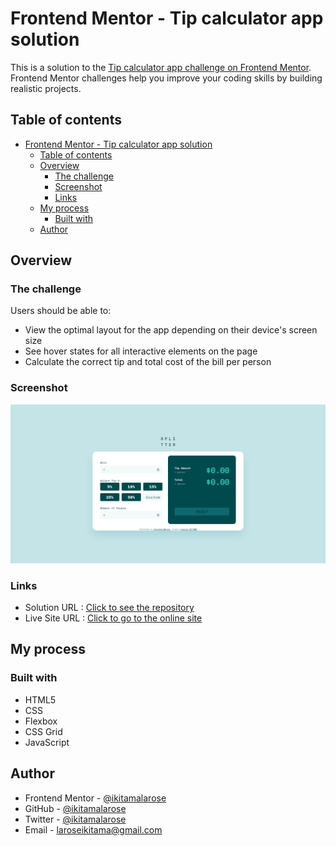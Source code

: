# Frontend Mentor - Tip calculator app solution

This is a solution to the [Tip calculator app challenge on Frontend Mentor](https://www.frontendmentor.io/challenges/tip-calculator-app-ugJNGbJUX). Frontend Mentor challenges help you improve your coding skills by building realistic projects.

## Table of contents

- [Frontend Mentor - Tip calculator app solution](#frontend-mentor---tip-calculator-app-solution)
  - [Table of contents](#table-of-contents)
  - [Overview](#overview)
    - [The challenge](#the-challenge)
    - [Screenshot](#screenshot)
    - [Links](#links)
  - [My process](#my-process)
    - [Built with](#built-with)
  - [Author](#author)

## Overview

### The challenge

Users should be able to:

- View the optimal layout for the app depending on their device's screen size
- See hover states for all interactive elements on the page
- Calculate the correct tip and total cost of the bill per person

### Screenshot

![Design preview for the Tip calculator app coding challenge](./design/desktop-design.png)

### Links

- Solution URL : [Click to see the repository](https://github.com/ikitamalarose/tip-calculator-app-challenge.git)
- Live Site URL : [Click to go to the online site](https://tip-calculator-app-challenge-orpin.vercel.app/)

## My process

### Built with

- HTML5 
- CSS
- Flexbox
- CSS Grid
- JavaScript

## Author

- Frontend Mentor - [@ikitamalarose](https://www.frontendmentor.io/profile/ikitamalarose)
- GitHub - [@ikitamalarose](https://github.com/ikitamalarose)
- Twitter - [@ikitamalarose](https://www.twitter.com/ikitamalarose)
- Email - [laroseikitama@gmail.com](mailto:laroseikitama@gmail.com)


